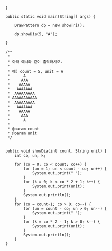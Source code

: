 ﻿{

	public static void main(String[] args) {
		
		DrawPattern dp = new showTri();
		
		dp.showDia(5, "A");

	}

	/**
	 *
	 * 아래 예시와 같이 출력하시오.
	 * 
	 * 예) count = 5, unit = A
	 *      A
	 *     AAA
	 *    AAAAA
	 *   AAAAAAA
	 *  AAAAAAAAA
	 * AAAAAAAAAAA
	 *  AAAAAAAAA
	 *   AAAAAAA
	 *    AAAAA
	 *     AAA
	 *      A
	 * 
	 * @param count
	 * @param unit
	 */

	 
	public void showDia(int count, String unit) {
		int co, un, k;
		
		for (co = 0; co < count; co++) {
		    for (un = 1; un < count - co; un++) {
		        System.out.print(" ");
		    }
		    for (k = 0; k < co * 2 + 1; k++) {
		        System.out.print(unit);
		    }
		    System.out.println();
		}
		for (co = count-1; co > 0; co--) {
		    for (un = count - co; un > 0; un--) {
		        System.out.print(" ");
		    }
		    for (k = co * 2 - 1; k > 0; k--) {
		        System.out.print(unit);
		    }
		    System.out.println();
		}
	}